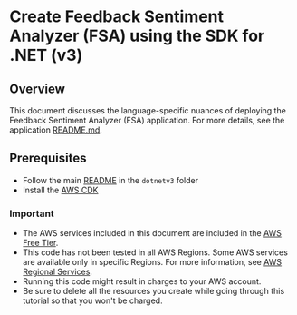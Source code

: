 # Create Feedback Sentiment Analyzer (FSA) using the SDK for .NET (v3)

## Overview

This document discusses the language-specific nuances of deploying the Feedback Sentiment Analyzer (FSA) application. For more details, see the application [README.md](../../../applications/feedback_sentiment_analyzer/README.md).

## Prerequisites

- Follow the main [README](../../README.md#Prerequisites) in the `dotnetv3` folder
- Install the [AWS CDK](https://docs.aws.amazon.com/cdk/v2/guide/getting_started.html)

### Important

- The AWS services included in this document are included in the [AWS Free Tier](https://aws.amazon.com/free/?all-free-tier.sort-by=item.additionalFields.SortRank&all-free-tier.sort-order=asc).
- This code has not been tested in all AWS Regions. Some AWS services are available only in specific Regions. For more information, see [AWS Regional Services](https://aws.amazon.com/about-aws/global-infrastructure/regional-product-services).
- Running this code might result in charges to your AWS account.
- Be sure to delete all the resources you create while going through this tutorial so that you won't be charged.